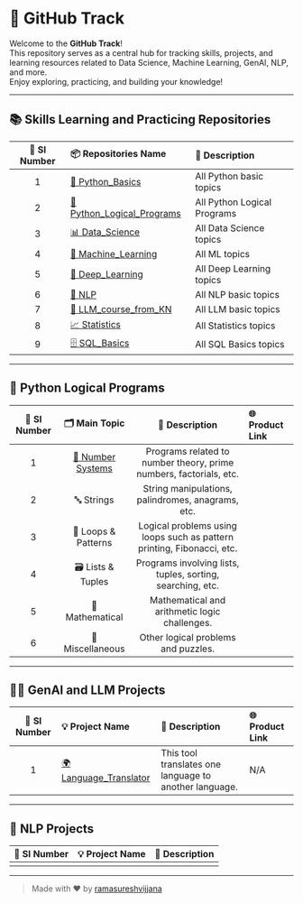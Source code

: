 # 🚀 GitHub Track

Welcome to the **GitHub Track**!  
This repository serves as a central hub for tracking skills, projects, and learning resources related to Data Science, Machine Learning, GenAI, NLP, and more.  
Enjoy exploring, practicing, and building your knowledge!

---

## 📚 Skills Learning and Practicing Repositories

| 🔢 Sl Number | 📦 Repositories Name | 📝 Description |  
|:-----------:|:---------------------|:--------------|
| 1 | [🐍 Python_Basics](https://github.com/ramasureshvijjana/Python_Basics) | All Python basic topics |  
| 2 | [🐍 Python_Logical_Programs](https://github.com/ramasureshvijjana/Python_Basics/tree/main/python_logical_programs) | All Python Logical Programs |
| 3 | [📊 Data_Science](https://github.com/ramasureshvijjana/Data_Science) | All Data Science topics |
| 4 | [🤖 Machine_Learning](https://github.com/ramasureshvijjana) | All ML topics |
| 5 | [🧠 Deep_Learning](https://github.com/ramasureshvijjana) | All Deep Learning topics |
| 6 | [💬 NLP](https://github.com/ramasureshvijjana/NLP) | All NLP basic topics |
| 7 | [🦙 LLM_course_from_KN](https://github.com/ramasureshvijjana/LLM_course_from_KN) | All LLM basic topics |
| 8 | [📈 Statistics](https://github.com/ramasureshvijjana/Statistics) | All Statistics topics |
| 9 | [🗄️ SQL_Basics](https://github.com/ramasureshvijjana/SQL_Basics) | All SQL Basics topics |

---

## 🧩 Python Logical Programs

| 🔢 Sl Number | 🗂️ Main Topic | 📝 Description | 🌐 Product Link |
|:-----------:|:-------------:|:--------------:|:--------------|
| 1 | [🔢 Number Systems](https://github.com/ramasureshvijjana/Python_Basics/tree/main/python_logical_programs/01_Number_systems) | Programs related to number theory, prime numbers, factorials, etc. ||
| 2 | 🔤 Strings | String manipulations, palindromes, anagrams, etc. ||
| 3 | 🔄 Loops & Patterns | Logical problems using loops such as pattern printing, Fibonacci, etc. ||
| 4 | 🗃️ Lists & Tuples | Programs involving lists, tuples, sorting, searching, etc. ||
| 5 | 🧮 Mathematical | Mathematical and arithmetic logic challenges. ||
| 6 | 🧰 Miscellaneous | Other logical problems and puzzles. ||

---

## 🤖✨ GenAI and LLM Projects

| 🔢 Sl Number | 💡 Project Name | 📝 Description | 🌐 Product Link |
|:-----------:|:---------------|:--------------|:---------------|
| 1 | [🌍 Language_Translator](https://github.com/ramasureshvijjana/Language_Translator) | This tool translates one language to another language. | N/A |

---

## 💬 NLP Projects

| 🔢 Sl Number | 💡 Project Name | 📝 Description |
|:-----------:|:---------------|:--------------|
|  |  |  |

---

> Made with ❤️ by [ramasureshvijjana](https://github.com/ramasureshvijjana)
